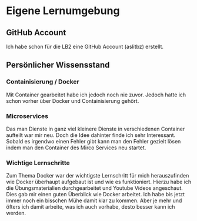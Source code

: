 # Eigene Lernumgebung
## GitHub Account 
Ich habe schon für die LB2 eine GitHub Account (aslitbz) erstellt.
## Persönlicher Wissensstand
### Containisierung / Docker
Mit Container gearbeitet habe ich jedoch noch nie zuvor. Jedoch hatte ich schon vorher über Docker und Containisierung gehört.
### Microservices
Das man Dienste in ganz viel kleinere Dienste in verschiedenen Container aufteilt war mir neu. Doch die Idee dahinter finde ich sehr Interessant. Sobald es irgendwo einen Fehler gibt kann man den Fehler gezielt lösen indem man den Container des Mirco Services neu startet.
### Wichtige Lernschritte
Zum Thema Docker war der wichtigste Lernschritt für mich herauszufinden wie Docker überhaupt aufgebaut ist und wie es funktioniert. Hierzu habe ich die Übungsmaterialien durchgearbeitet und Youtube Videos angeschaut. Dies gab mir einen guten Überblick wie Docker arbeitet. 
Ich habe bis jetzt immer noch ein bisschen Mühe damit klar zu kommen. Aber je mehr und öfters ich damit arbeite, was ich auch vorhabe, desto besser kann ich werden.
<!--stackedit_data:
eyJoaXN0b3J5IjpbLTE3OTYzNjc0NzUsLTIwNzg2NzA2MzFdfQ
==
-->